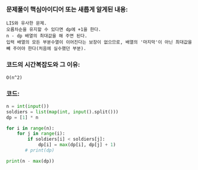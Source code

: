 ### 문제풀이 핵심아이디어 또는 새롭게 알게된 내용: 
    LIS와 유사한 문제.
    오름차순을 유지할 수 있다면 dp에 +1을 한다.
    n - dp 배열의 최대값을 해 주면 된다.
    입력 배열의 모든 부분수열이 이어진다는 보장이 없으므로, 배열의 '마지막'이 아닌 최대값을 빼 주어야 한다(처음에 실수했던 부분).
    
### 코드의 시간복잡도와 그 이유:
    O(n^2)


### 코드:
```python
n = int(input())
soldiers = list(map(int, input().split()))
dp = [1] * n

for i in range(n):
    for j in range(i):
        if soldiers[i] < soldiers[j]:
            dp[i] = max(dp[i], dp[j] + 1)
       # print(dp)

print(n - max(dp))
```
